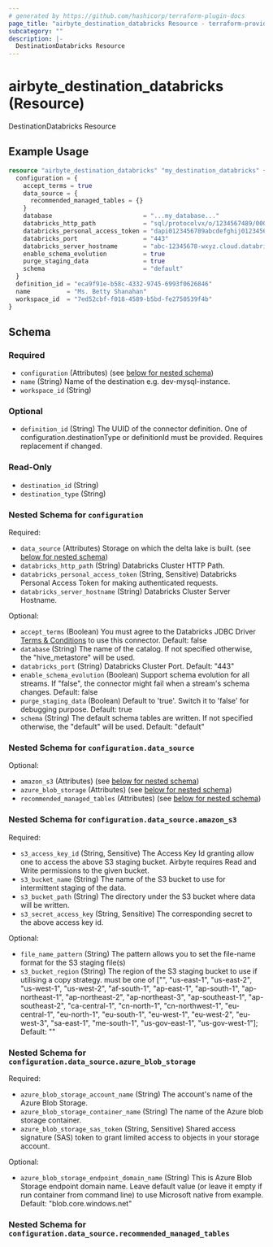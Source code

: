 ```yaml
---
# generated by https://github.com/hashicorp/terraform-plugin-docs
page_title: "airbyte_destination_databricks Resource - terraform-provider-airbyte"
subcategory: ""
description: |-
  DestinationDatabricks Resource
---
```


# airbyte_destination_databricks (Resource)

DestinationDatabricks Resource

## Example Usage

```terraform
resource "airbyte_destination_databricks" "my_destination_databricks" {
  configuration = {
    accept_terms = true
    data_source = {
      recommended_managed_tables = {}
    }
    database                         = "...my_database..."
    databricks_http_path             = "sql/protocolvx/o/1234567489/0000-1111111-abcd90"
    databricks_personal_access_token = "dapi0123456789abcdefghij0123456789AB"
    databricks_port                  = "443"
    databricks_server_hostname       = "abc-12345678-wxyz.cloud.databricks.com"
    enable_schema_evolution          = true
    purge_staging_data               = true
    schema                           = "default"
  }
  definition_id = "eca9f91e-b58c-4332-9745-6993f0626846"
  name          = "Ms. Betty Shanahan"
  workspace_id  = "7ed52cbf-f018-4589-b5bd-fe2750539f4b"
}
```

<!-- schema generated by tfplugindocs -->
## Schema

### Required

- `configuration` (Attributes) (see [below for nested schema](#nestedatt--configuration))
- `name` (String) Name of the destination e.g. dev-mysql-instance.
- `workspace_id` (String)

### Optional

- `definition_id` (String) The UUID of the connector definition. One of configuration.destinationType or definitionId must be provided. Requires replacement if changed.

### Read-Only

- `destination_id` (String)
- `destination_type` (String)

<a id="nestedatt--configuration"></a>
### Nested Schema for `configuration`

Required:

- `data_source` (Attributes) Storage on which the delta lake is built. (see [below for nested schema](#nestedatt--configuration--data_source))
- `databricks_http_path` (String) Databricks Cluster HTTP Path.
- `databricks_personal_access_token` (String, Sensitive) Databricks Personal Access Token for making authenticated requests.
- `databricks_server_hostname` (String) Databricks Cluster Server Hostname.

Optional:

- `accept_terms` (Boolean) You must agree to the Databricks JDBC Driver <a href="https://databricks.com/jdbc-odbc-driver-license">Terms & Conditions</a> to use this connector. Default: false
- `database` (String) The name of the catalog. If not specified otherwise, the "hive_metastore" will be used.
- `databricks_port` (String) Databricks Cluster Port. Default: "443"
- `enable_schema_evolution` (Boolean) Support schema evolution for all streams. If "false", the connector might fail when a stream's schema changes. Default: false
- `purge_staging_data` (Boolean) Default to 'true'. Switch it to 'false' for debugging purpose. Default: true
- `schema` (String) The default schema tables are written. If not specified otherwise, the "default" will be used. Default: "default"

<a id="nestedatt--configuration--data_source"></a>
### Nested Schema for `configuration.data_source`

Optional:

- `amazon_s3` (Attributes) (see [below for nested schema](#nestedatt--configuration--data_source--amazon_s3))
- `azure_blob_storage` (Attributes) (see [below for nested schema](#nestedatt--configuration--data_source--azure_blob_storage))
- `recommended_managed_tables` (Attributes) (see [below for nested schema](#nestedatt--configuration--data_source--recommended_managed_tables))

<a id="nestedatt--configuration--data_source--amazon_s3"></a>
### Nested Schema for `configuration.data_source.amazon_s3`

Required:

- `s3_access_key_id` (String, Sensitive) The Access Key Id granting allow one to access the above S3 staging bucket. Airbyte requires Read and Write permissions to the given bucket.
- `s3_bucket_name` (String) The name of the S3 bucket to use for intermittent staging of the data.
- `s3_bucket_path` (String) The directory under the S3 bucket where data will be written.
- `s3_secret_access_key` (String, Sensitive) The corresponding secret to the above access key id.

Optional:

- `file_name_pattern` (String) The pattern allows you to set the file-name format for the S3 staging file(s)
- `s3_bucket_region` (String) The region of the S3 staging bucket to use if utilising a copy strategy. must be one of ["", "us-east-1", "us-east-2", "us-west-1", "us-west-2", "af-south-1", "ap-east-1", "ap-south-1", "ap-northeast-1", "ap-northeast-2", "ap-northeast-3", "ap-southeast-1", "ap-southeast-2", "ca-central-1", "cn-north-1", "cn-northwest-1", "eu-central-1", "eu-north-1", "eu-south-1", "eu-west-1", "eu-west-2", "eu-west-3", "sa-east-1", "me-south-1", "us-gov-east-1", "us-gov-west-1"]; Default: ""


<a id="nestedatt--configuration--data_source--azure_blob_storage"></a>
### Nested Schema for `configuration.data_source.azure_blob_storage`

Required:

- `azure_blob_storage_account_name` (String) The account's name of the Azure Blob Storage.
- `azure_blob_storage_container_name` (String) The name of the Azure blob storage container.
- `azure_blob_storage_sas_token` (String, Sensitive) Shared access signature (SAS) token to grant limited access to objects in your storage account.

Optional:

- `azure_blob_storage_endpoint_domain_name` (String) This is Azure Blob Storage endpoint domain name. Leave default value (or leave it empty if run container from command line) to use Microsoft native from example. Default: "blob.core.windows.net"


<a id="nestedatt--configuration--data_source--recommended_managed_tables"></a>
### Nested Schema for `configuration.data_source.recommended_managed_tables`


